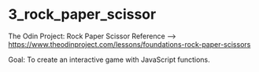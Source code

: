 # 3_rock_paper_scissor

The Odin Project: Rock Paper Scissor
Reference --> https://www.theodinproject.com/lessons/foundations-rock-paper-scissors

Goal: To create an interactive game with JavaScript functions.